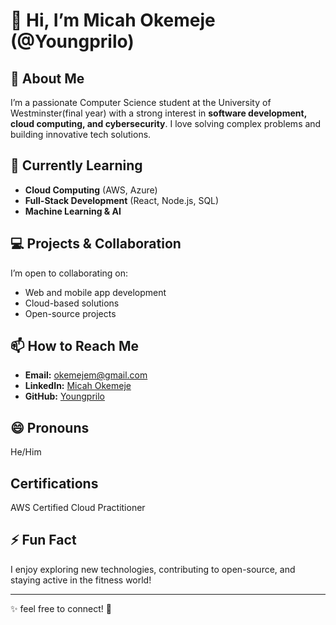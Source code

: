 # 👋 Hi, I’m Micah Okemeje (@Youngprilo)

## 👀 About Me  
I’m a passionate Computer Science student at the University of Westminster(final year) with a strong interest in **software development, cloud computing, and cybersecurity**. I love solving complex problems and building innovative tech solutions.

## 🌱 Currently Learning  
- **Cloud Computing** (AWS, Azure)  
- **Full-Stack Development** (React, Node.js, SQL)  
- **Machine Learning & AI**  

## 💻 Projects & Collaboration  
I’m open to collaborating on:  
- Web and mobile app development  
- Cloud-based solutions  
- Open-source projects  

## 📫 How to Reach Me  
- **Email:** [okemejem@gmail.com](mailto:okemejem@gmail.com)  
- **LinkedIn:** [Micah Okemeje](https://www.linkedin.com/in/micah-okemeje/)  
- **GitHub:** [Youngprilo](https://github.com/Youngprilo)  

## 😄 Pronouns  
He/Him  

## Certifications
AWS Certified Cloud Practitioner

## ⚡ Fun Fact  
I enjoy exploring new technologies, contributing to open-source, and staying active in the fitness world!  

---

✨ feel free to connect! 🚀  
